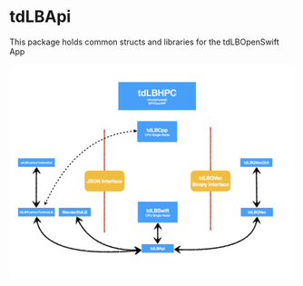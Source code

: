 # tdLBApi

This package holds common structs and libraries for the tdLBOpenSwift App

![Package Structure](docs/Package-Structure.png)



